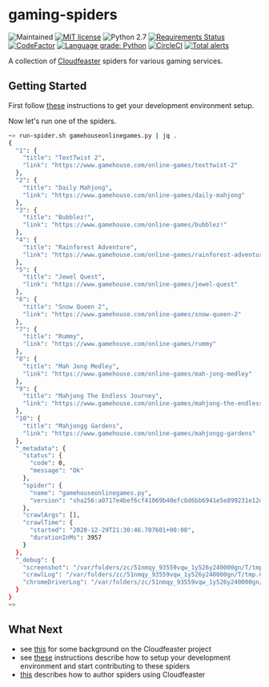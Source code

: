# gaming-spiders

![Maintained](https://img.shields.io/maintenance/yes/2020.svg)
[![MIT license](http://img.shields.io/badge/license-MIT-brightgreen.svg)](http://opensource.org/licenses/MIT)
![Python 2.7](https://img.shields.io/badge/python-2.7-FFC100.svg?style=flat)
[![Requirements Status](https://requires.io/github/simonsdave/gaming-spiders/requirements.svg?branch=master)](https://requires.io/github/simonsdave/gaming-spiders/requirements/?branch=master)
[![CodeFactor](https://www.codefactor.io/repository/github/simonsdave/gaming-spiders/badge/master)](https://www.codefactor.io/repository/github/simonsdave/gaming-spiders/overview/master)
[![Language grade: Python](https://img.shields.io/lgtm/grade/python/g/simonsdave/gaming-spiders.svg?logo=lgtm&logoWidth=18)](https://lgtm.com/projects/g/simonsdave/gaming-spiders/context:python)
[![CircleCI](https://circleci.com/gh/simonsdave/gaming-spiders.svg?style=shield)](https://circleci.com/gh/simonsdave/gaming-spiders)
[![Total alerts](https://img.shields.io/lgtm/alerts/g/simonsdave/gaming-spiders.svg?logo=lgtm&logoWidth=18)](https://lgtm.com/projects/g/simonsdave/gaming-spiders/alerts/)

A collection of [Cloudfeaster](https://github.com/simonsdave/cloudfeaster)
spiders for various gaming services.

## Getting Started

First follow [these](dev_env/README.md) instructions to get your development environment setup.

Now let's run one of the spiders.

```bash
~> run-spider.sh gamehouseonlinegames.py | jq .
{
  "1": {
    "title": "TextTwist 2",
    "link": "https://www.gamehouse.com/online-games/texttwist-2"
  },
  "2": {
    "title": "Daily Mahjong",
    "link": "https://www.gamehouse.com/online-games/daily-mahjong"
  },
  "3": {
    "title": "Bubblez!",
    "link": "https://www.gamehouse.com/online-games/bubblez!"
  },
  "4": {
    "title": "Rainforest Adventure",
    "link": "https://www.gamehouse.com/online-games/rainforest-adventure"
  },
  "5": {
    "title": "Jewel Quest",
    "link": "https://www.gamehouse.com/online-games/jewel-quest"
  },
  "6": {
    "title": "Snow Queen 2",
    "link": "https://www.gamehouse.com/online-games/snow-queen-2"
  },
  "7": {
    "title": "Rummy",
    "link": "https://www.gamehouse.com/online-games/rummy"
  },
  "8": {
    "title": "Mah Jong Medley",
    "link": "https://www.gamehouse.com/online-games/mah-jong-medley"
  },
  "9": {
    "title": "Mahjong The Endless Journey",
    "link": "https://www.gamehouse.com/online-games/mahjong-the-endless-journey"
  },
  "10": {
    "title": "Mahjongg Gardens",
    "link": "https://www.gamehouse.com/online-games/mahjongg-gardens"
  },
  "_metadata": {
    "status": {
      "code": 0,
      "message": "Ok"
    },
    "spider": {
      "name": "gamehouseonlinegames.py",
      "version": "sha256:a0717e4bef6cf41069b40efc8d6bb6941e5e899231e12d5a1af083c62b74fe1d"
    },
    "crawlArgs": [],
    "crawlTime": {
      "started": "2020-12-29T21:30:46.707601+00:00",
      "durationInMs": 3957
    }
  },
  "_debug": {
    "screenshot": "/var/folders/zc/51nmqy_93559vqw_1y526y240000gn/T/tmp.ConMqmqP/screenshot.png",
    "crawlLog": "/var/folders/zc/51nmqy_93559vqw_1y526y240000gn/T/tmp.ConMqmqP/crawl-log.txt",
    "chromeDriverLog": "/var/folders/zc/51nmqy_93559vqw_1y526y240000gn/T/tmp.ConMqmqP/chromedriver-log.txt"
  }
}
~>
```

## What Next

* see [this](https://github.com/simonsdave/cloudfeaster/blob/master/docs/story.md) for some background on the Cloudfeaster project
* see [these](docs/contributing.md) instructions
  describe how to setup your development environment and
  start contributing to these spiders
* [this](https://github.com/simonsdave/cloudfeaster/blob/master/docs/spider_authors.md) describes
  how to author spiders using Cloudfeaster
